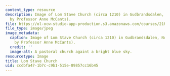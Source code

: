 ```yaml
---
content_type: resource
description: Image of Lom Stave Church (circa 1210) in Gudbrandsdalen, Norway. (Image
  by Professor Anne McCants).
file: https://ol-ocw-studio-app-production.s3.amazonaws.com/courses/21h-306-the-emergence-of-europe-500-1300-fall-2003/ccdbfa471b7cc9b1515e89857cc16b45_21h-306f03.jpg
file_type: image/jpeg
image_metadata:
  caption: Image of Lom Stave Church (circa 1210) in Gudbrandsdalen, Norway. (Image
    by Professor Anne McCants).
  credit: ''
  image-alt: A pastoral church againt a bright blue sky.
resourcetype: Image
title: Lom Stave Church
uid: ccdbfa47-1b7c-c9b1-515e-89857cc16b45
---
```

